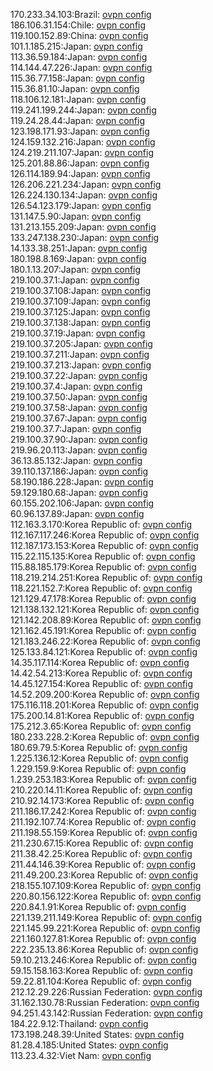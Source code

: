 170.233.34.103:Brazil: [ovpn config](vpn/170_233_34_103.ovpn)  
186.106.31.154:Chile: [ovpn config](vpn/186_106_31_154.ovpn)  
119.100.152.89:China: [ovpn config](vpn/119_100_152_89.ovpn)  
101.1.185.215:Japan: [ovpn config](vpn/101_1_185_215.ovpn)  
113.36.59.184:Japan: [ovpn config](vpn/113_36_59_184.ovpn)  
114.144.47.226:Japan: [ovpn config](vpn/114_144_47_226.ovpn)  
115.36.77.158:Japan: [ovpn config](vpn/115_36_77_158.ovpn)  
115.36.81.10:Japan: [ovpn config](vpn/115_36_81_10.ovpn)  
118.106.12.181:Japan: [ovpn config](vpn/118_106_12_181.ovpn)  
119.241.199.244:Japan: [ovpn config](vpn/119_241_199_244.ovpn)  
119.24.28.44:Japan: [ovpn config](vpn/119_24_28_44.ovpn)  
123.198.171.93:Japan: [ovpn config](vpn/123_198_171_93.ovpn)  
124.159.132.216:Japan: [ovpn config](vpn/124_159_132_216.ovpn)  
124.219.211.107:Japan: [ovpn config](vpn/124_219_211_107.ovpn)  
125.201.88.86:Japan: [ovpn config](vpn/125_201_88_86.ovpn)  
126.114.189.94:Japan: [ovpn config](vpn/126_114_189_94.ovpn)  
126.206.221.234:Japan: [ovpn config](vpn/126_206_221_234.ovpn)  
126.224.130.134:Japan: [ovpn config](vpn/126_224_130_134.ovpn)  
126.54.123.179:Japan: [ovpn config](vpn/126_54_123_179.ovpn)  
131.147.5.90:Japan: [ovpn config](vpn/131_147_5_90.ovpn)  
131.213.155.209:Japan: [ovpn config](vpn/131_213_155_209.ovpn)  
133.247.138.230:Japan: [ovpn config](vpn/133_247_138_230.ovpn)  
14.133.38.251:Japan: [ovpn config](vpn/14_133_38_251.ovpn)  
180.198.8.169:Japan: [ovpn config](vpn/180_198_8_169.ovpn)  
180.1.13.207:Japan: [ovpn config](vpn/180_1_13_207.ovpn)  
219.100.37.1:Japan: [ovpn config](vpn/219_100_37_1.ovpn)  
219.100.37.108:Japan: [ovpn config](vpn/219_100_37_108.ovpn)  
219.100.37.109:Japan: [ovpn config](vpn/219_100_37_109.ovpn)  
219.100.37.125:Japan: [ovpn config](vpn/219_100_37_125.ovpn)  
219.100.37.138:Japan: [ovpn config](vpn/219_100_37_138.ovpn)  
219.100.37.19:Japan: [ovpn config](vpn/219_100_37_19.ovpn)  
219.100.37.205:Japan: [ovpn config](vpn/219_100_37_205.ovpn)  
219.100.37.211:Japan: [ovpn config](vpn/219_100_37_211.ovpn)  
219.100.37.213:Japan: [ovpn config](vpn/219_100_37_213.ovpn)  
219.100.37.22:Japan: [ovpn config](vpn/219_100_37_22.ovpn)  
219.100.37.4:Japan: [ovpn config](vpn/219_100_37_4.ovpn)  
219.100.37.50:Japan: [ovpn config](vpn/219_100_37_50.ovpn)  
219.100.37.58:Japan: [ovpn config](vpn/219_100_37_58.ovpn)  
219.100.37.67:Japan: [ovpn config](vpn/219_100_37_67.ovpn)  
219.100.37.7:Japan: [ovpn config](vpn/219_100_37_7.ovpn)  
219.100.37.90:Japan: [ovpn config](vpn/219_100_37_90.ovpn)  
219.96.20.113:Japan: [ovpn config](vpn/219_96_20_113.ovpn)  
36.13.85.132:Japan: [ovpn config](vpn/36_13_85_132.ovpn)  
39.110.137.186:Japan: [ovpn config](vpn/39_110_137_186.ovpn)  
58.190.186.228:Japan: [ovpn config](vpn/58_190_186_228.ovpn)  
59.129.180.68:Japan: [ovpn config](vpn/59_129_180_68.ovpn)  
60.155.202.106:Japan: [ovpn config](vpn/60_155_202_106.ovpn)  
60.96.137.89:Japan: [ovpn config](vpn/60_96_137_89.ovpn)  
112.163.3.170:Korea Republic of: [ovpn config](vpn/112_163_3_170.ovpn)  
112.167.117.246:Korea Republic of: [ovpn config](vpn/112_167_117_246.ovpn)  
112.187.173.153:Korea Republic of: [ovpn config](vpn/112_187_173_153.ovpn)  
115.22.115.135:Korea Republic of: [ovpn config](vpn/115_22_115_135.ovpn)  
115.88.185.179:Korea Republic of: [ovpn config](vpn/115_88_185_179.ovpn)  
118.219.214.251:Korea Republic of: [ovpn config](vpn/118_219_214_251.ovpn)  
118.221.152.7:Korea Republic of: [ovpn config](vpn/118_221_152_7.ovpn)  
121.129.47.178:Korea Republic of: [ovpn config](vpn/121_129_47_178.ovpn)  
121.138.132.121:Korea Republic of: [ovpn config](vpn/121_138_132_121.ovpn)  
121.142.208.89:Korea Republic of: [ovpn config](vpn/121_142_208_89.ovpn)  
121.162.45.191:Korea Republic of: [ovpn config](vpn/121_162_45_191.ovpn)  
121.183.246.22:Korea Republic of: [ovpn config](vpn/121_183_246_22.ovpn)  
125.133.84.121:Korea Republic of: [ovpn config](vpn/125_133_84_121.ovpn)  
14.35.117.114:Korea Republic of: [ovpn config](vpn/14_35_117_114.ovpn)  
14.42.54.213:Korea Republic of: [ovpn config](vpn/14_42_54_213.ovpn)  
14.45.127.154:Korea Republic of: [ovpn config](vpn/14_45_127_154.ovpn)  
14.52.209.200:Korea Republic of: [ovpn config](vpn/14_52_209_200.ovpn)  
175.116.118.201:Korea Republic of: [ovpn config](vpn/175_116_118_201.ovpn)  
175.200.14.81:Korea Republic of: [ovpn config](vpn/175_200_14_81.ovpn)  
175.212.3.65:Korea Republic of: [ovpn config](vpn/175_212_3_65.ovpn)  
180.233.228.2:Korea Republic of: [ovpn config](vpn/180_233_228_2.ovpn)  
180.69.79.5:Korea Republic of: [ovpn config](vpn/180_69_79_5.ovpn)  
1.225.136.12:Korea Republic of: [ovpn config](vpn/1_225_136_12.ovpn)  
1.229.159.9:Korea Republic of: [ovpn config](vpn/1_229_159_9.ovpn)  
1.239.253.183:Korea Republic of: [ovpn config](vpn/1_239_253_183.ovpn)  
210.220.14.11:Korea Republic of: [ovpn config](vpn/210_220_14_11.ovpn)  
210.92.14.173:Korea Republic of: [ovpn config](vpn/210_92_14_173.ovpn)  
211.186.17.242:Korea Republic of: [ovpn config](vpn/211_186_17_242.ovpn)  
211.192.107.74:Korea Republic of: [ovpn config](vpn/211_192_107_74.ovpn)  
211.198.55.159:Korea Republic of: [ovpn config](vpn/211_198_55_159.ovpn)  
211.230.67.15:Korea Republic of: [ovpn config](vpn/211_230_67_15.ovpn)  
211.38.42.25:Korea Republic of: [ovpn config](vpn/211_38_42_25.ovpn)  
211.44.146.39:Korea Republic of: [ovpn config](vpn/211_44_146_39.ovpn)  
211.49.200.23:Korea Republic of: [ovpn config](vpn/211_49_200_23.ovpn)  
218.155.107.109:Korea Republic of: [ovpn config](vpn/218_155_107_109.ovpn)  
220.80.156.122:Korea Republic of: [ovpn config](vpn/220_80_156_122.ovpn)  
220.84.1.91:Korea Republic of: [ovpn config](vpn/220_84_1_91.ovpn)  
221.139.211.149:Korea Republic of: [ovpn config](vpn/221_139_211_149.ovpn)  
221.145.99.221:Korea Republic of: [ovpn config](vpn/221_145_99_221.ovpn)  
221.160.127.81:Korea Republic of: [ovpn config](vpn/221_160_127_81.ovpn)  
222.235.13.86:Korea Republic of: [ovpn config](vpn/222_235_13_86.ovpn)  
59.10.213.246:Korea Republic of: [ovpn config](vpn/59_10_213_246.ovpn)  
59.15.158.163:Korea Republic of: [ovpn config](vpn/59_15_158_163.ovpn)  
59.22.81.104:Korea Republic of: [ovpn config](vpn/59_22_81_104.ovpn)  
212.12.29.226:Russian Federation: [ovpn config](vpn/212_12_29_226.ovpn)  
31.162.130.78:Russian Federation: [ovpn config](vpn/31_162_130_78.ovpn)  
94.251.43.142:Russian Federation: [ovpn config](vpn/94_251_43_142.ovpn)  
184.22.9.12:Thailand: [ovpn config](vpn/184_22_9_12.ovpn)  
173.198.248.39:United States: [ovpn config](vpn/173_198_248_39.ovpn)  
81.28.4.185:United States: [ovpn config](vpn/81_28_4_185.ovpn)  
113.23.4.32:Viet Nam: [ovpn config](vpn/113_23_4_32.ovpn)  
